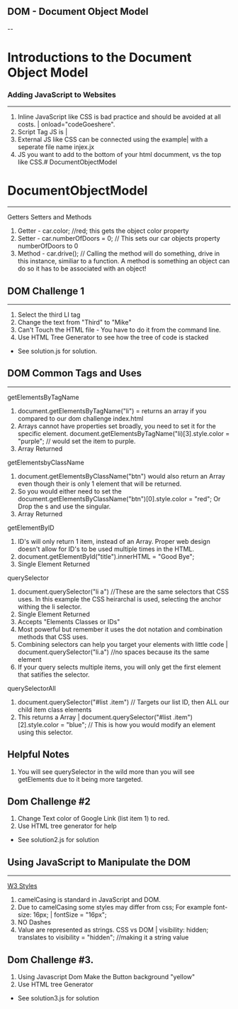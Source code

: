  ## DOM - Document Object Model
 --

 # Introductions to the Document Object Model
 
 
 ### Adding JavaScript to Websites
 ---

 1. Inline JavaScript like CSS is bad practice and should be avoided at all costs. | onload="codeGoeshere".
 2. Script Tag JS is | <script>alert("HELLO")</script>
 3. External JS like CSS can be connected using the example|    <script src="index.js" charset="utf-8"></script>   with a seperate file name injex.jx
 4. JS you want to add to the bottom of your html documment, vs the top like CSS.# DocumentObjectModel


# DocumentObjectModel
---

Getters Setters and Methods

1. Getter - car.color; //red; this gets the object color property
2. Setter - car.numberOfDoors = 0;  // This sets our car objects property numberOfDoors to 0
3. Method - car.drive(); // Calling the method will do something, drive in this instance, similiar to a function. A method is something an object can do so it has to be associated with an object!


## DOM Challenge 1
---

1. Select the third LI tag
2. Change the text from "Third" to "Mike"
3. Can't Touch the HTML file - You have to do it from the command line.
4. Use HTML Tree Generator to see how the tree of code is stacked

* See solution.js for solution.


## DOM Common Tags and Uses
---

getElementsByTagName

1. document.getElementsByTagName("li")  = returns an array if you compared to our dom challenge index.html 
2. Arrays cannot have properties set broadly, you need to set it for the specific element.   document.getElementsByTagName("li)[3].style.color = "purple"; // would set the item to purple.
3. Array Returned

getElementsbyClassName

1. document.getElementsByClassName("btn") would also return an Array even though their is only 1 element that will be returned.
2. So you would either need to set the document.getElementsByClassName("btn")[0].style.color = "red"; Or Drop the s and use the singular.
3. Array Returned


getElementByID

1. ID's will only return 1 item, instead of an Array. Proper web design doesn't allow for ID's to be used multiple times in the HTML.
2. document.getElementById("title").innerHTML = "Good Bye"; 
3. Single Element Returned

querySelector

1. document.querySelector("li a")  //These are the same selectors that CSS uses. In this example the CSS heirarchal is used, selecting the anchor withing the li selector.
2. Single Element Returned
3. Accepts "Elements Classes or IDs"
4. Most powerful but remember it uses the dot notation and combination methods that CSS uses.
5. Combining selectors can help you target your elements with little code | document.querySelector("li.a")  //no spaces because its the same element
6. If your query selects multiple items, you will only get the first element that satifies the selector. 

querySelectorAll
1. document.querySelector("#list .item") // Targets our list ID, then ALL our child item class elements
2. This returns a Array | document.querySelector("#list .item")[2].style.color = "blue"; // This is how you would modify an element using this selector.


Helpful Notes
---

1. You will see querySelector in the wild more than you will see getElements due to it being more targeted.


## Dom Challenge #2

1. Change Text color of Google Link (list item 1) to red.
2. Use HTML tree generator for help

* See solution2.js for solution


## Using JavaScript to Manipulate the DOM
---

[W3 Styles](https://www.w3schools.com/jsref/dom_obj_style.asp)

1. camelCasing is standard in JavaScript and DOM. 
2. Due to camelCasing some styles may differ from css; For example font-size: 16px;    |  fontSize = "16px";
3. NO Dashes
4. Value are represented as strings. CSS vs DOM | visibility: hidden; translates to visibility = "hidden";  //making it a string value


## Dom Challenge #3.
1. Using Javascript Dom Make the Button background "yellow"
2. Use HTML tree Generator

* See solution3.js for solution

